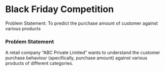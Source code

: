 # Black Friday Competition
Problem Statement: To predict the purchase amount of customer against various products

### Problem Statement
A retail company “ABC Private Limited” wants to understand the customer purchase behaviour
(specifically, purchase amount) against various products of different categories.
